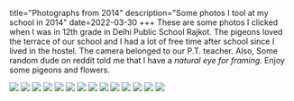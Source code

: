 title="Photographs from 2014"
description="Some photos I tool at my school in 2014"
date=2022-03-30
+++
These are some photos I clicked when I was in 12th grade in Delhi Public School
Rajkot. The pigeons loved the terrace of our school and I had a lot of free
time after school since I lived in the hostel. The camera belonged to our P.T.
teacher. Also, Some random dude on reddit told me that I have a _natural eye
for framing_. Enjoy some pigeons and flowers.

[<img src=/static/images/thumbs/3DknsVr.webp>](/static/images/photographs/3DknsVr.webp)
[<img src=/static/images/thumbs/bnDSVLH.webp>](/static/images/photographs/bnDSVLH.webp)
[<img src=/static/images/thumbs/D2RZPFv.webp>](/static/images/photographs/D2RZPFv.webp)
[<img src=/static/images/thumbs/g1ie6I4.webp>](/static/images/photographs/g1ie6I4.webp)
[<img src=/static/images/thumbs/hecodL7.webp>](/static/images/photographs/hecodL7.webp)
[<img src=/static/images/thumbs/iFnh6En.webp>](/static/images/photographs/iFnh6En.webp)
[<img src=/static/images/thumbs/lQkuMQ7.webp>](/static/images/photographs/lQkuMQ7.webp)
[<img src=/static/images/thumbs/M4mGXkn.webp>](/static/images/photographs/M4mGXkn.webp)
[<img src=/static/images/thumbs/qaXtzII.webp>](/static/images/photographs/qaXtzII.webp)
[<img src=/static/images/thumbs/QIyJPmn.webp>](/static/images/photographs/QIyJPmn.webp)
[<img src=/static/images/thumbs/s1iCMoC.webp>](/static/images/photographs/s1iCMoC.webp)
[<img src=/static/images/thumbs/tTxLsh9.webp>](/static/images/photographs/tTxLsh9.webp)
[<img src=/static/images/thumbs/wznFB4W.webp>](/static/images/photographs/wznFB4W.webp)
[<img src=/static/images/thumbs/zqTk6jy.webp>](/static/images/photographs/zqTk6jy.webp)

